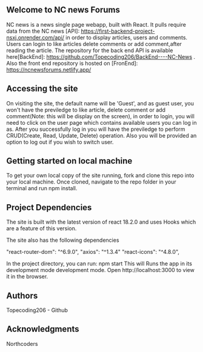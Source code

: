 ## Welcome to NC news Forums

NC news is a news single page webapp, built with React. It pulls require data from the NC news [API]: https://first-backend-project-nsxj.onrender.com/api/ in order to display articles, users and comments. Users can login to like articles delete comments or add comment,after reading the article. The repository for the back end API is available here[BackEnd]: https://github.com/Topecoding206/BackEnd----NC-News . Also the front end repository is hosted on [FronEnd]: https://ncnewsforums.netlify.app/

## Accessing the site

On visiting the site, the default name will be 'Guest', and as guest user, you won't have the previledge to like article, delete comment or add comment(Note: this will be display on the screen), in order to login, you will need to click on the user page which contains available users you can log in as. After you successfully log in you will have the previledge to perform CRUD(Create, Read, Update, Delete) operation.
Also you will be provided an option to log out if you wish to switch user.

## Getting started on local machine

To get your own local copy of the site running, fork and clone this repo into your local machine. Once cloned, navigate to the repo folder in your terminal and run npm install.

## Project Dependencies

The site is built with the latest version of react 18.2.0 and uses Hooks which are a feature of this version.

The site also has the following dependencies

"react-router-dom": "^6.9.0",
"axios": "^1.3.4"
"react-icons": "^4.8.0",

In the project directory, you can run:
npm start
This will Runs the app in its development mode development mode.
Open http://localhost:3000 to view it in the browser.

## Authors

Topecoding206 - Github

## Acknowledgments

Northcoders
